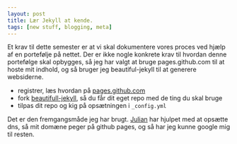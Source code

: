 ```yaml
---
layout: post
title: Lær Jekyll at kende.
tags: [new stuff, blogging, meta]
---
```

Et krav til dette semester er at vi skal dokumentere vores proces ved hjælp af en portefølje på nettet. 
Der er ikke nogle konkrete krav til hvordan denne portefølge skal opbygges, så jeg har valgt at bruge pages.github.com til at hoste mit indhold, og så bruger jeg beautiful-jekyll til at generere websiderne.  


- registrer, læs hvordan på [pages.github.com](https://pages.github.com)
- fork [beautifull-jekyll](https://github.com/daattali/beautiful-jekyll), så du får dit eget repo med de ting du skal bruge
- tilpas dit repo og kig på opsætningen i `_config.yml`

Det er den fremgangsmåde jeg har brugt. [Julian](https://codeiwrote.net) har hjulpet med at opsætte dns, så mit domæne peger på github pages, og så har jeg kunne google mig til resten.
